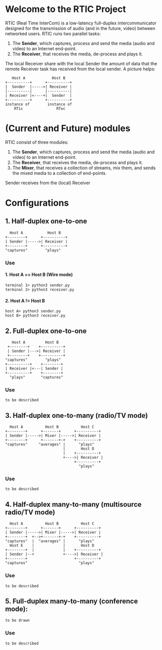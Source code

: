 # Welcome to the RTIC Project

RTIC (Real Time InterCom) is a low-latency full-duplex intercommunicator designed for the transmission of audio (and in the future, video) between networked users. RTIC runs two parallel tasks:

1. The **Sender**, which captures, process and send the media (audio and vídeo) to an Internet end-point.
2. The **Receiver**, that receives the media, de-process and plays it.

The local Receiver share with the local Sender the amount of data that the remote Receiver task has received from the local sender. A picture helps:

```
   Host A            Host B
+----------+      +----------+
|  Sender  |----->| Receiver |
|----------|      |----------|
| Receiver |<----+|  Sender  |
+----------+      +----------+
instance of        instance of
    RTic               RToc
```


# (Current and Future) modules

RTIC consist of three modules:

1. The **Sender**, which captures, process and send the media (audio and vídeo) to an Internet end-point.
2. The **Receiver**, that receives the media, de-process and plays it.
3. The **Mixer**, that receives a collection of streams, mix them, and sends the mixed media to a collection of end-points.

Sender receives from the (local) Receiver

# Configurations

## 1. Half-duplex one-to-one

```
  Host A           Host B
+--------+      +----------+
| Sender |----->| Receiver |
+--------+      +----------+
"captures"        "plays"
```

### Use

#### 1. Host A == Host B (Wire mode)

```
terminal 1> python3 sender.py 
terminal 2> python3 receiver.py
```
#### 2. Host A != Host B

```
host A> python3 sender.py
host B> python3 receiver.py
```

## 2. Full-duplex one-to-one

```
   Host A         Host B
 +--------+    +----------+
 | Sender |--->| Receiver |
 +--------+    +----------+
"captures"        "plays"
+----------+    +--------+
| Receiver |<---| Sender |
+----------+    +--------+
  "plays"       "captures"  
```

### Use

```
to be described
```

## 3. Half-duplex one-to-many (radio/TV mode)

```
  Host A          Host B          Host C
+--------+      +-------+      +----------+
| Sender |----->| Mixer |----->| Receiver |
+--------+      +-------+-+    +----------+
"captures"     "averages" |      "plays"
                          |       Host D
                          |    +----------+
                          +---->| Receiver |
                               +----------+
                                 "plays"  
```

### Use

```
to be described
```

## 4. Half-duplex many-to-many (multisource radio/TV mode)

```
  Host A          Host B          Host C
+--------+      +-------+      +----------+
| Sender |----->| Mixer |----->| Receiver |
+--------+  +-->+-------+-+    +----------+
"captures"  |  "averages" |      "plays"
  Host E    |             |       Host D
+--------+  |             |    +----------+
| Sender |--+             +---->| Receiver |
+--------+                     +----------+
"captures"                       "plays"  
```
### Use

```
to be described
```

## 5. Full-duplex many-to-many (conference mode):

```
to be drawn
```

### Use

```
to be described
```
